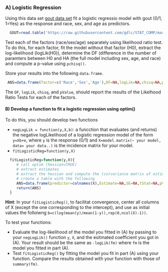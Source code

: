 ### A) Logistic Regression

Using this data set [gout data set](https://raw.githubusercontent.com/gdlc/STAT_COMP/master/DATA/goutData.txt) fit a logistic regressio model with gout (0/1, 1=Yes) as the response and race, sex, and age as predictors.

```r
  GOUT=read.table('https://raw.githubusercontent.com/gdlc/STAT_COMP/master/DATA/goutData.txt',header=TRUE)
```

Test each of the factors (race/sex/age) separately using likelihood ratio test. To do this, for each factor, fit the model without that factor (H0), extract the log-likelihood (logLik(H0)), determine the DF (difference in the number of paramters between H0 and HA (the full model including sex, age, and race) and compute a p-value using `pchisq()`.

Store your results into the following `data.frame`.

```r
 ANS=data.frame(factor=c('Race','Sex','Age'),DF=NA,logLik=NA,chisq=NA,pValue=NA)
```

The `DF`, `logLik`, `chisq`, and `pValue`, should report the results of the Likelhood Ratio Tests for each of the factors. 



#### B) Develop a function to fit a logistic regression using optim()

To do this, you should develop two functions

- `negLogLik = function(y,X,b)`: a funcction that evaluates (and returns) the negative logLikelihood of a logistic regression model of the form `y=Xb+e`, where `y` is the response (0/1) and `X=model.matrix(~ your model, data= your data..)` is the incidence matrix for your model.
- `fitLogisticReg=function(y,X)`

```r
  fitLogisticReg=function(y,X){
     # call optim (hessian=TRUE)
     # extract estimates
     # extract the hessian and compute the (co)variance matrix of estimates
     # create a table with the following
     ANS=data.frame(predictor=colnames(X),Estimate=NA,SE=NA,tStat=NA,pValue=NA)
     return(ANS)
  } 
```

**Hint**: In your `fitLogisticReg()`, to facilitat convergence, center all columns of X (except the one corresponding to the intercept), and use as initial values the folloiwng `b=c(log(mean(y)/mean(1-y)),rep(0,ncol(X)-1))`.

To test your functions:

  - Evaluate the log-likelihood of the model you fitted in (A) by passing to your `negLogLik()` function `y`, `X`, and the esitmated coefficient you got in (A). Your result should be the same as `-logLik(fm)` where `fm` is the model you fitted in part (A).
  - Test `fitLogisticReg()` by fitting the model you fit in part (A) using your function. Compare the results obtained with your function with those of `summary(fm)`.
